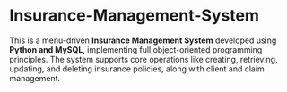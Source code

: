 # Insurance-Management-System

This is a menu-driven **Insurance Management System** developed using **Python and MySQL**, implementing full object-oriented programming principles. The system supports core operations like creating, retrieving, updating, and deleting insurance policies, along with client and claim management.
